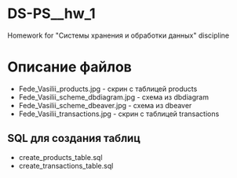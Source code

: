 # DS-PS__hw_1
Homework for "Системы хранения и обработки данных" discipline

# Описание файлов
 - Fede_Vasilii_products.jpg           - скрин с таблицей products
 - Fede_Vasilii_scheme_dbdiagram.jpg   - схема из dbdiagram
 - Fede_Vasilii_scheme_dbeaver.jpg     - схема из dbeaver
 - Fede_Vasilii_transactions.jpg       - скрин с таблицей transactions

## SQL для создания таблиц
 - create_products_table.sql
 - create_transactions_table.sql
